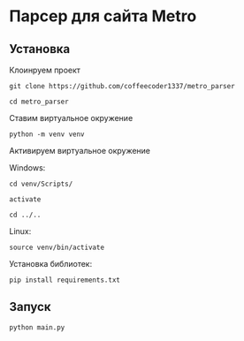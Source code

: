 # Парсер для сайта Metro

## Установка

Клоинруем проект
```
git clone https://github.com/coffeecoder1337/metro_parser
```
```
cd metro_parser
```

Ставим виртуальное окружение
```
python -m venv venv
```

Активируем виртуальное окружение

Windows:
```
cd venv/Scripts/
```
```
activate
```
```
cd ../..
```

Linux:
```
source venv/bin/activate
```

Установка библиотек:
```
pip install requirements.txt
```

## Запуск
```
python main.py
```




